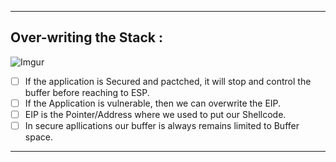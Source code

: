 - - -
## Over-writing the Stack : 

![Imgur](https://i.imgur.com/q0qbIBB.png)

- [ ] If the application is Secured and pactched, it will stop and control the buffer before reaching to ESP. 
- [ ] If the Application is vulnerable, then we can overwrite the EIP.  
- [ ] EIP is the Pointer/Address where we used to put our Shellcode. 
- [ ] In secure apllications our buffer is always remains limited to Buffer space. 
 - - -
